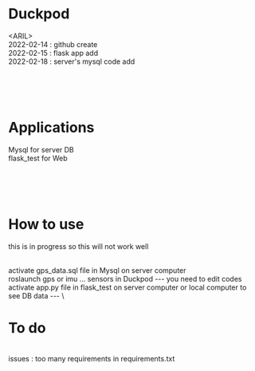# Duckpod
\<ARIL\>
<br>
2022-02-14 : github create
<br>
2022-02-15 : flask app add
<br>
2022-02-18 : server's mysql code add
<br>
<br>
<br>
<br>
<br>
# Applications
Mysql for server DB
<br>
flask_test for Web
<br>
<br>
<br>
<br>
<br>
# How to use
<p>this is in progress so this will not work well<p>
<br>
activate gps_data.sql file in Mysql on server computer
<br>
roslaunch gps or imu ... sensors in Duckpod --- you need to edit codes
<br>
activate app.py file in flask_test on server computer or local computer to see DB data --- \<selective\>

# To do
<br>
issues : too many requirements in requirements.txt
<br>
